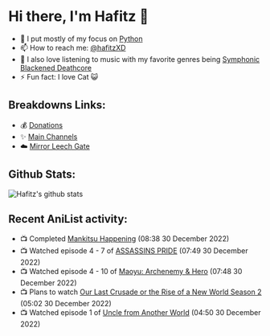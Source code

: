 # Hi there, I'm Hafitz 👋
- 🐍 I put mostly of my focus on [Python](https://python.org)
- 📫 How to reach me: [@hafitzXD](https://t.me/hafitzXD)
- 🎵 I also love listening to music with my favorite genres being [Symphonic Blackened Deathcore](https://youtu.be/qyYmS_iBcy4)
- ⚡ Fun fact: I love Cat 😺

## Breakdowns Links:
- 💰 [Donations](https://t.me/TheBreakdowns/2)
- ✨ [Main Channels](https://t.me/TheBreakdowns)
- ☁️ [Mirror Leech Gate](https://t.me/BreakdownsGate)

## Github Stats:
![Hafitz's github stats](https://github-readme-stats.vercel.app/api?username=breakdowns&show_icons=true&count_private=true&bg_color=00000000&text_color=777)

## Recent AniList activity:
<!-- ANILIST_ACTIVITY:start -->

-   📺 Completed [Mankitsu Happening](https://anilist.co/anime/21222) (08:38 30 December 2022)
-   📺 Watched episode 4 - 7 of [ASSASSINS PRIDE](https://anilist.co/anime/104722) (07:49 30 December 2022)
-   📺 Watched episode 4 - 10 of [Maoyu: Archenemy & Hero](https://anilist.co/anime/14833) (07:48 30 December 2022)
-   📺 Plans to watch [Our Last Crusade or the Rise of a New World Season 2](https://anilist.co/anime/139825) (05:02 30 December 2022)
-   📺 Watched episode 1 of [Uncle from Another World](https://anilist.co/anime/135806) (04:50 30 December 2022)

<!-- ANILIST_ACTIVITY:end -->
